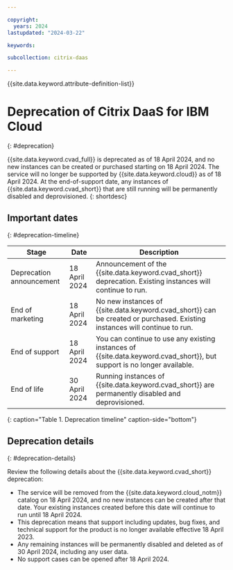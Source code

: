 ```yaml
---

copyright:
  years: 2024
lastupdated: "2024-03-22"

keywords:

subcollection: citrix-daas

---
```


{{site.data.keyword.attribute-definition-list}}

# Deprecation of Citrix DaaS for IBM Cloud
{: #deprecation}

{{site.data.keyword.cvad_full}} is deprecated as of 18 April 2024, and no new instances can be created or purchased starting on 18 April 2024. The service will no longer be supported by {{site.data.keyword.cloud}} as of 18 April 2024. At the end-of-support date, any instances of {{site.data.keyword.cvad_short}} that are still running will be permanently disabled and deprovisioned.
{: shortdesc}

## Important dates
{: #deprecation-timeline}

| Stage | Date | Description |
| ---------------- | ----------------- | ------------------------------------------------------------ |
| Deprecation announcement | 18 April 2024  | Announcement of the {{site.data.keyword.cvad_short}} deprecation. Existing instances will continue to run. |
| End of marketing | 18 April 2024 | No new instances of {{site.data.keyword.cvad_short}} can be created or purchased. Existing instances will continue to run. |
| End of support   | 18 April 2024 | You can continue to use any existing instances of {{site.data.keyword.cvad_short}}, but support is no longer available.  |
| End of life | 30 April 2024   | Running instances of {{site.data.keyword.cvad_short}} are permanently disabled and deprovisioned. |
{: caption="Table 1. Deprecation timeline" caption-side="bottom"}

## Deprecation details
{: #deprecation-details}

Review the following details about the {{site.data.keyword.cvad_short}} deprecation:

* The service will be removed from the {{site.data.keyword.cloud_notm}} catalog on 18 April 2024, and no new instances can be created after that date. Your existing instances created before this date will continue to run until 18 April 2024.
* This deprecation means that support including updates, bug fixes, and technical support for the product is no longer available effective 18 April 2023.
* Any remaining instances will be permanently disabled and deleted as of 30 April 2024, including any user data.
* No support cases can be opened after 18 April 2024.
